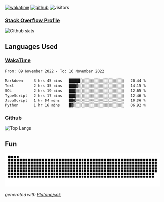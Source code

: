 [![wakatime](https://wakatime.com/badge/user/82c377cd-a54c-404c-b7df-177b313ca539.svg)](https://wakatime.com/@82c377cd-a54c-404c-b7df-177b313ca539)
[![github](https://img.shields.io/github/followers/xinthose?logo=github&style=plastic)](https://github.com/alanhamlett?tab=followers)
![visitors](https://visitor-badge.glitch.me/badge?page_id=xinthose&left_color=green&right_color=red)
### [Stack Overflow Profile](https://stackoverflow.com/users/4056146/xinthose)

![Github stats](https://github-readme-stats.vercel.app/api?username=xinthose&show_icons=true&theme=radical&count_private=true)

## Languages Used

### [WakaTime](https://wakatime.com/)
<!--START_SECTION:waka-->

```text
From: 09 November 2022 - To: 16 November 2022

Markdown     3 hrs 45 mins   █████░░░░░░░░░░░░░░░░░░░░   20.44 %
Text         2 hrs 35 mins   ███▓░░░░░░░░░░░░░░░░░░░░░   14.15 %
SQL          2 hrs 19 mins   ███░░░░░░░░░░░░░░░░░░░░░░   12.65 %
TypeScript   2 hrs 17 mins   ███░░░░░░░░░░░░░░░░░░░░░░   12.46 %
JavaScript   1 hr 54 mins    ██▓░░░░░░░░░░░░░░░░░░░░░░   10.36 %
Python       1 hr 16 mins    █▓░░░░░░░░░░░░░░░░░░░░░░░   06.92 %
```

<!--END_SECTION:waka-->

### Github

![Top Langs](https://github-readme-stats.vercel.app/api/top-langs/?username=xinthose)

## Fun
![github contribution grid snake animation](https://raw.githubusercontent.com/xinthose/xinthose/output/github-contribution-grid-snake.svg)

_generated with [Platane/snk](https://github.com/Platane/snk)_
